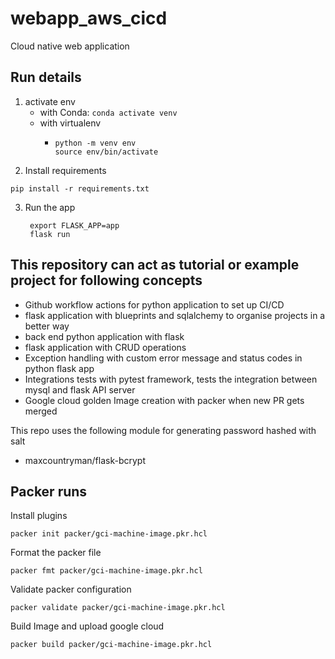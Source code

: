 # webapp_aws_cicd
Cloud native web application

## Run details
1. activate env
    - with Conda: ```conda activate venv```
    - with virtualenv
      - ```
        python -m venv env
        source env/bin/activate
        ```
2. Install requirements    
```commandline
pip install -r requirements.txt
```
3. Run the app
   ```commandline
    export FLASK_APP=app
    flask run
    ```

## This repository can act as tutorial or example project for following concepts
  - Github workflow actions for python application to set up CI/CD
  - flask application with blueprints and sqlalchemy to organise projects in a better way
  - back end python application with flask
  - flask application with CRUD operations
  - Exception handling with custom error message and status codes in python flask app
  - Integrations tests with pytest framework, tests the integration between mysql and flask API server
  - Google cloud golden Image creation with packer when new PR gets merged

This repo uses the following module for generating password hashed with salt
- maxcountryman/flask-bcrypt

## Packer runs

Install plugins
```commandline
packer init packer/gci-machine-image.pkr.hcl
```

Format the packer file
```commandline
packer fmt packer/gci-machine-image.pkr.hcl
```

Validate packer configuration
```commandline
packer validate packer/gci-machine-image.pkr.hcl
```

Build Image and upload google cloud
```commandline
packer build packer/gci-machine-image.pkr.hcl
```


